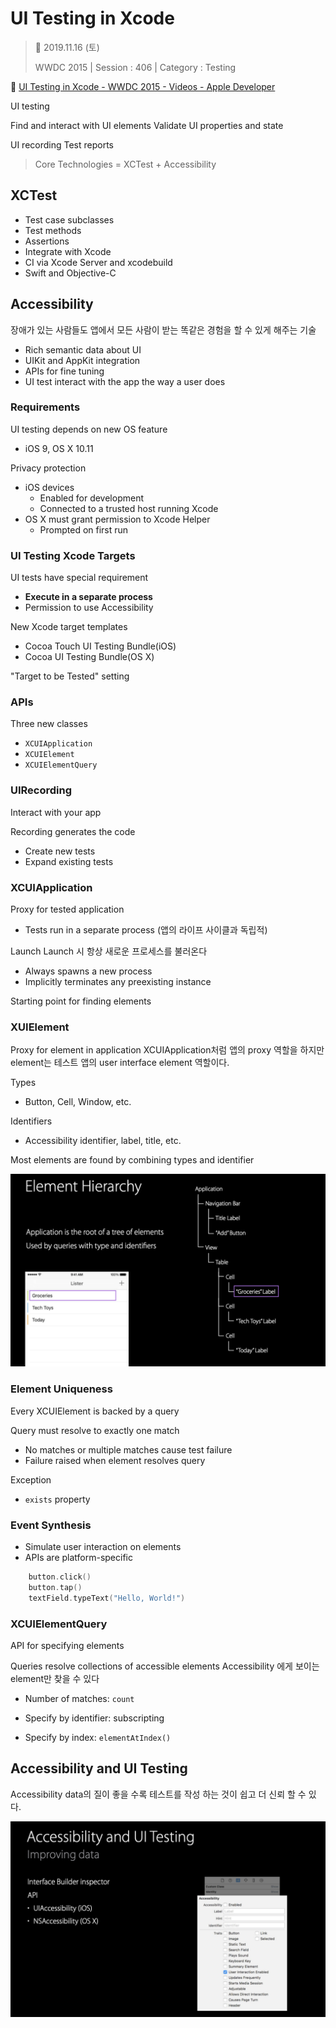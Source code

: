 # UI Testing in Xcode

> 📅 2019.11.16 (토)
>
> WWDC 2015 |  Session : 406 | Category : Testing


🔗 [UI Testing in Xcode - WWDC 2015 - Videos - Apple Developer](https://developer.apple.com/videos/play/wwdc2015/406/)

UI testing

Find and interact with UI elements
Validate UI properties and state

UI recording
Test reports

> Core Technologies = XCTest + Accessibility

## XCTest

- Test case subclasses
- Test methods
- Assertions
- Integrate with Xcode
- CI via Xcode Server and xcodebuild
- Swift and Objective-C

## Accessibility

장애가 있는 사람들도 앱에서 모든 사람이 받는 똑같은 경험을 할 수 있게 해주는 기술

- Rich semantic data about UI
- UIKit and AppKit integration
- APIs for fine tuning
- UI test interact with the app the way a user does

### Requirements

UI testing depends on new OS feature

- iOS 9, OS X 10.11

Privacy protection

- iOS devices
    - Enabled for development
    - Connected to a trusted host running Xcode
- OS X must grant permission to Xcode Helper
    - Prompted on first run

### UI Testing Xcode Targets

UI tests have special requirement

- **Execute in a separate process**
- Permission to use Accessibility

New Xcode target templates

- Cocoa Touch UI Testing Bundle(iOS)
- Cocoa UI Testing Bundle(OS X)

"Target to be Tested" setting

### APIs

Three new classes

- `XCUIApplication`
- `XCUIElement`
- `XCUIElementQuery`

### UIRecording

Interact with your app

Recording generates the code

- Create new tests
- Expand existing tests

### XCUIApplication

Proxy for tested application

- Tests run in a separate process (앱의 라이프 사이클과 독립적)

Launch 
Launch 시 항상 새로운 프로세스를 불러온다

- Always spawns a new process
- Implicitly terminates any preexisting instance

Starting point for finding elements

### XUIElement

Proxy for element in application 
XCUIApplication처럼 앱의 proxy 역할을 하지만 element는 테스트 앱의 user interface element 역할이다.

Types

- Button, Cell, Window, etc.

Identifiers

- Accessibility identifier, label, title, etc.

Most elements are found by combining types and identifier

![](/Jinha/images/UI-Testing-in-Xcode-1.png)

### Element Uniqueness

Every XCUIElement is backed by a query

Query must resolve to exactly one match

- No matches or multiple matches cause test failure
- Failure raised when element resolves query

Exception

- `exists` property

### Event Synthesis

- Simulate user interaction on elements
- APIs are platform-specific

```Swift
    button.click()
    button.tap()
    textField.typeText("Hello, World!")
```

### XCUIElementQuery

API for specifying elements

Queries resolve collections of accessible elements
Accessibility 에게 보이는 element만 찾을 수 있다

- Number of matches: `count`

- Specify by identifier: subscripting
- Specify by index: `elementAtIndex()`

## Accessibility and UI Testing

Accessibility data의 질이 좋을 수록 테스트를 작성 하는 것이 쉽고 더 신뢰 할 수 있다.

![](/Jinha/images/UI-Testing-in-Xcode-2.png)
